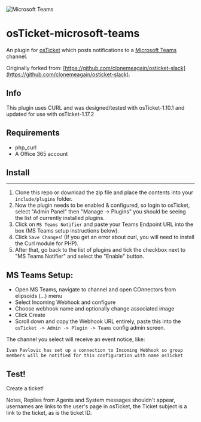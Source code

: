 ![Microsoft Teams](https://developer.microsoft.com/en-us/graph/blogs/wp-content/uploads/2018/11/Teams-Dev-Logo-900x360.png)

osTicket-microsoft-teams
==============
An plugin for [osTicket](https://osticket.com) which posts notifications to a [Microsoft Teams](https://products.office.com/en-us/microsoft-teams/group-chat-software) channel.

Originally forked from: [https://github.com/clonemeagain/osticket-slack](https://github.com/clonemeagain/osticket-slack).

Info
------
This plugin uses CURL and was designed/tested with osTicket-1.10.1 and updated for use with osTicket-1.17.2

## Requirements
- php_curl
- A Office 365 account

## Install
--------
1. Clone this repo or download the zip file and place the contents into your `include/plugins` folder.
2. Now the plugin needs to be enabled & configured, so login to osTicket, select "Admin Panel" then "Manage -> Plugins" you should be seeing the list of currently installed plugins.
3. Click on `MS Teams Notifier` and paste your Teams Endpoint URL into the box (MS Teams setup instructions below). 
4. Click `Save Changes`! (If you get an error about curl, you will need to install the Curl module for PHP). 
5. After that, go back to the list of plugins and tick the checkbox next to "MS Teams Notifier" and select the "Enable" button.

## MS Teams Setup:
- Open MS Teams, navigate to channel and open COnnectors from elipsoids (...) menu
- Select Incoming Webhook and configure
- Choose webhook name and optionally change associated image
- Click Create
- Scroll down and copy the Webhook URL entirely, paste this into the `osTicket -> Admin -> Plugin -> Teams` config admin screen.

The channel you select will receive an event notice, like:
```
Ivan Pavlovic has set up a connection to Incoming Webhook so group members will be notified for this configuration with name osTicket
```


## Test!
Create a ticket!

Notes, Replies from Agents and System messages shouldn't appear, usernames are links to the user's page 
in osTicket, the Ticket subject is a link to the ticket, as is the ticket ID. 
